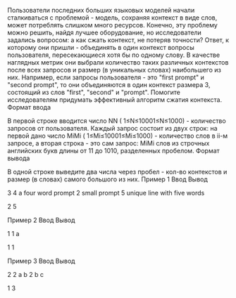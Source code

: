 Пользователи последних больших языковых моделей начали сталкиваться с проблемой - модель, сохраняя контекст в виде слов, может потреблять слишком много ресурсов. Конечно, эту проблему можно решить, найдя лучшее оборудование, но исследователи задались вопросом: а как сжать контекст, не потеряв точности? Ответ, к которому они пришли - объединять в один контекст вопросы пользователя, пересекающиеся хотя бы по одному слову. В качестве наглядных метрик они выбрали количество таких различных контекстов после всех запросов и размер (в уникальных словах) наибольшего из них. Например, если запросы пользователя - это "first prompt" и "second prompt", то они объединяются в один контекст размера 3, состоящий из слов "first", "second" и "prompt". Помогите исследователям придумать эффективный алгоритм сжатия контекста.
Формат ввода

В первой строке вводится число NN ( 1≤N≤10001≤N≤1000) - количество запросов от пользователя. Каждый запрос состоит из двух строк: на первой дано число MiMi​ ( 1≤Mi≤10001≤Mi​≤1000) - количество слов в ii-м запросе, а вторая строка - это сам запрос: MiMi​ слов из строчных английских букв длины от 11 до 1010, разделенных пробелом.
Формат вывода

В одной строке выведите два числа через пробел - кол-во контекстов и размер (в словах) самого большого из них.
Пример 1
Ввод
Вывод

3
4
a four word prompt
2
small prompt
5
unique line with five words

	

2 5

Пример 2
Ввод
Вывод

1
1
a

	

1 1

Пример 3
Ввод
Вывод

2
2
a b
2
b c

	

1 3

